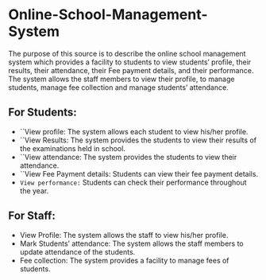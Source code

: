 # Online-School-Management-System
The purpose of this source is to describe the online school management system which provides a facility to students to view students’ profile, their results, their attendance, their Fee payment details, and their performance. The system allows the staff members to view their profile, to manage students, manage fee collection and manage students’ attendance.

## For Students:

* ``View profile:
  The system allows each student to view his/her profile.
* ``View Results:
  The system provides the students to view their results of the examinations held in school.
* ``View attendance:
  The system provides the students to view their attendance.
* ``View Fee Payment details:
  Students can view their fee payment details.
* ``View performance:``
  Students can check their performance throughout the year.


## For Staff:
	
* View Profile:
  The system allows the staff to view his/her profile.
* Mark Students’ attendance:
  The system allows the staff members to update attendance of the students.
* Fee collection:
  The system provides a facility to manage fees of students.
